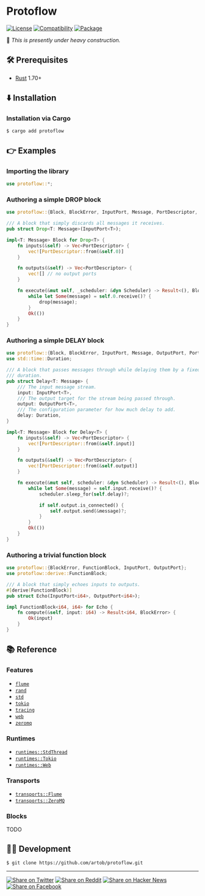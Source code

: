 # Protoflow

[![License](https://img.shields.io/badge/license-Public%20Domain-blue.svg)](https://unlicense.org)
[![Compatibility](https://img.shields.io/badge/rust-1.70%2B-blue)](https://rust-lang.org)
[![Package](https://img.shields.io/crates/v/protoflow)](https://crates.io/crates/protoflow)

🚧 _This is presently under heavy construction._

## 🛠️ Prerequisites

- [Rust](https://rust-lang.org) 1.70+

## ⬇️ Installation

### Installation via Cargo

```console
$ cargo add protoflow
```

## 👉 Examples

### Importing the library

```rust
use protoflow::*;
```

### Authoring a simple DROP block

```rust
use protoflow::{Block, BlockError, InputPort, Message, PortDescriptor, Scheduler};

/// A block that simply discards all messages it receives.
pub struct Drop<T: Message>(InputPort<T>);

impl<T: Message> Block for Drop<T> {
    fn inputs(&self) -> Vec<PortDescriptor> {
        vec![PortDescriptor::from(&self.0)]
    }

    fn outputs(&self) -> Vec<PortDescriptor> {
        vec![] // no output ports
    }

    fn execute(&mut self, _scheduler: &dyn Scheduler) -> Result<(), BlockError> {
        while let Some(message) = self.0.receive()? {
            drop(message);
        }
        Ok(())
    }
}
```

### Authoring a simple DELAY block

```rust
use protoflow::{Block, BlockError, InputPort, Message, OutputPort, Port, PortDescriptor, Scheduler};
use std::time::Duration;

/// A block that passes messages through while delaying them by a fixed
/// duration.
pub struct Delay<T: Message> {
    /// The input message stream.
    input: InputPort<T>,
    /// The output target for the stream being passed through.
    output: OutputPort<T>,
    /// The configuration parameter for how much delay to add.
    delay: Duration,
}

impl<T: Message> Block for Delay<T> {
    fn inputs(&self) -> Vec<PortDescriptor> {
        vec![PortDescriptor::from(&self.input)]
    }

    fn outputs(&self) -> Vec<PortDescriptor> {
        vec![PortDescriptor::from(&self.output)]
    }

    fn execute(&mut self, scheduler: &dyn Scheduler) -> Result<(), BlockError> {
        while let Some(message) = self.input.receive()? {
            scheduler.sleep_for(self.delay)?;

            if self.output.is_connected() {
                self.output.send(&message)?;
            }
        }
        Ok(())
    }
}
```

### Authoring a trivial function block

```rust
use protoflow::{BlockError, FunctionBlock, InputPort, OutputPort};
use protoflow::derive::FunctionBlock;

/// A block that simply echoes inputs to outputs.
#[derive(FunctionBlock)]
pub struct Echo(InputPort<i64>, OutputPort<i64>);

impl FunctionBlock<i64, i64> for Echo {
    fn compute(&self, input: i64) -> Result<i64, BlockError> {
        Ok(input)
    }
}
```

## 📚 Reference

### Features

- [`flume`](lib/protoflow/Cargo.toml)
- [`rand`](lib/protoflow/Cargo.toml)
- [`std`](lib/protoflow/Cargo.toml)
- [`tokio`](lib/protoflow/Cargo.toml)
- [`tracing`](lib/protoflow/Cargo.toml)
- [`web`](lib/protoflow/Cargo.toml)
- [`zeromq`](lib/protoflow/Cargo.toml)

### Runtimes

- [`runtimes::StdThread`](lib/protoflow/src/runtimes/std_thread.rs)
- [`runtimes::Tokio`](lib/protoflow/src/runtimes/tokio.rs)
- [`runtimes::Web`](lib/protoflow/src/runtimes/web.rs)

### Transports

- [`transports::Flume`](lib/protoflow/src/transports/flume.rs)
- [`transports::ZeroMQ`](lib/protoflow/src/transports/zeromq.rs)

### Blocks

TODO

## 👨‍💻 Development

```console
$ git clone https://github.com/artob/protoflow.git
```

- - -

[![Share on Twitter](https://img.shields.io/badge/share%20on-twitter-03A9F4?logo=twitter)](https://twitter.com/share?url=https://github.com/artob/protoflow&text=Protoflow)
[![Share on Reddit](https://img.shields.io/badge/share%20on-reddit-red?logo=reddit)](https://reddit.com/submit?url=https://github.com/artob/protoflow&title=Protoflow)
[![Share on Hacker News](https://img.shields.io/badge/share%20on-hacker%20news-orange?logo=ycombinator)](https://news.ycombinator.com/submitlink?u=https://github.com/artob/protoflow&t=Protoflow)
[![Share on Facebook](https://img.shields.io/badge/share%20on-facebook-1976D2?logo=facebook)](https://www.facebook.com/sharer/sharer.php?u=https://github.com/artob/protoflow)
